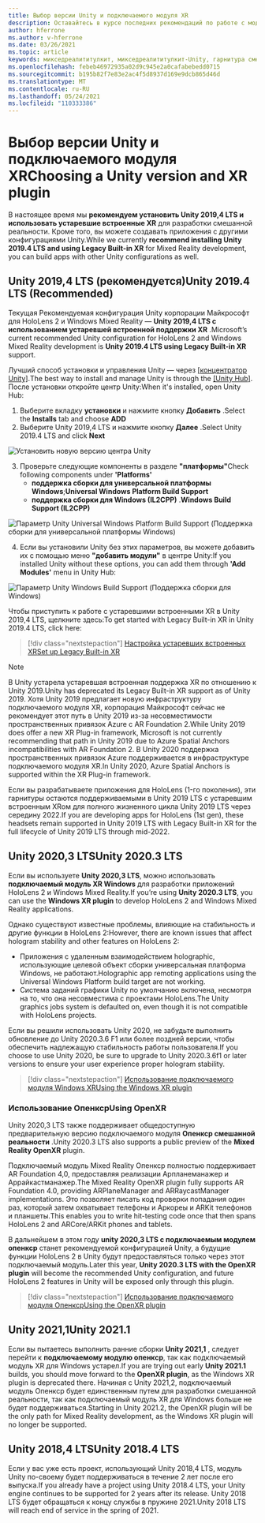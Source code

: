 ```yaml
---
title: Выбор версии Unity и подключаемого модуля XR
description: Оставайтесь в курсе последних рекомендаций по работе с модулями Unity и XR для разработки приложений HoloLens.
author: hferrone
ms.author: v-hferrone
ms.date: 03/26/2021
ms.topic: article
keywords: микседреалититулкит, микседреалититулкит-Unity, гарнитура смешанной реальности, гарнитура Windows Mixed Reality, гарнитура виртуальной реальности, Unity
ms.openlocfilehash: febeb46972935a02d9c945e2a0cafabebedd0715
ms.sourcegitcommit: b195b82f7e83e2ac4f5d8937d169e9dcb865d46d
ms.translationtype: MT
ms.contentlocale: ru-RU
ms.lasthandoff: 05/24/2021
ms.locfileid: "110333386"
---
```

# <a name="choosing-a-unity-version-and-xr-plugin"></a><span data-ttu-id="e99f6-104">Выбор версии Unity и подключаемого модуля XR</span><span class="sxs-lookup"><span data-stu-id="e99f6-104">Choosing a Unity version and XR plugin</span></span>

<span data-ttu-id="e99f6-105">В настоящее время мы **рекомендуем установить Unity 2019,4 LTS и использовать устаревшие встроенные XR** для разработки смешанной реальности. Кроме того, вы можете создавать приложения с другими конфигурациями Unity.</span><span class="sxs-lookup"><span data-stu-id="e99f6-105">While we currently **recommend installing Unity 2019.4 LTS and using Legacy Built-in XR** for Mixed Reality development, you can build apps with other Unity configurations as well.</span></span>

## <a name="unity-20194-lts-recommended"></a><span data-ttu-id="e99f6-106">Unity 2019,4 LTS (рекомендуется)</span><span class="sxs-lookup"><span data-stu-id="e99f6-106">Unity 2019.4 LTS (Recommended)</span></span>

<span data-ttu-id="e99f6-107">Текущая Рекомендуемая конфигурация Unity корпорации Майкрософт для HoloLens 2 и Windows Mixed Reality — **Unity 2019,4 LTS с использованием устаревшей встроенной поддержки XR** .</span><span class="sxs-lookup"><span data-stu-id="e99f6-107">Microsoft’s current recommended Unity configuration for HoloLens 2 and Windows Mixed Reality development is **Unity 2019.4 LTS using Legacy Built-in XR** support.</span></span>

<span data-ttu-id="e99f6-108">Лучший способ установки и управления Unity — через <a href="https://unity3d.com/get-unity/download" target="_blank">[концентратор Unity]</a>.</span><span class="sxs-lookup"><span data-stu-id="e99f6-108">The best way to install and manage Unity is through the <a href="https://unity3d.com/get-unity/download" target="_blank">[Unity Hub]</a>.</span></span> <span data-ttu-id="e99f6-109">После установки откройте центр Unity:</span><span class="sxs-lookup"><span data-stu-id="e99f6-109">When it's installed, open Unity Hub:</span></span>

1. <span data-ttu-id="e99f6-110">Выберите вкладку **установки** и нажмите кнопку **Добавить** .</span><span class="sxs-lookup"><span data-stu-id="e99f6-110">Select the **Installs** tab and choose **ADD**</span></span>
2. <span data-ttu-id="e99f6-111">Выберите Unity 2019,4 LTS и нажмите кнопку **Далее** .</span><span class="sxs-lookup"><span data-stu-id="e99f6-111">Select Unity 2019.4 LTS and click **Next**</span></span>

![Установить новую версию центра Unity](images/unity-hub-img-01.png)

3. <span data-ttu-id="e99f6-113">Проверьте следующие компоненты в разделе **"платформы"**</span><span class="sxs-lookup"><span data-stu-id="e99f6-113">Check following components under **'Platforms'**</span></span>
    * <span data-ttu-id="e99f6-114">**поддержка сборки для универсальной платформы Windows**;</span><span class="sxs-lookup"><span data-stu-id="e99f6-114">**Universal Windows Platform Build Support**</span></span> 
    * <span data-ttu-id="e99f6-115">**поддержка сборки для Windows (IL2CPP)** .</span><span class="sxs-lookup"><span data-stu-id="e99f6-115">**Windows Build Support (IL2CPP)**</span></span>

![Параметр Unity Universal Windows Platform Build Support (Поддержка сборки для универсальной платформы Windows)](../images/Unity_Install_Option_UWP.png)

4. <span data-ttu-id="e99f6-117">Если вы установили Unity без этих параметров, вы можете добавить их с помощью меню **"добавить модули"** в центре Unity:</span><span class="sxs-lookup"><span data-stu-id="e99f6-117">If you installed Unity without these options, you can add them through **'Add Modules'** menu in Unity Hub:</span></span>

![Параметр Unity Windows Build Support (Поддержка сборки для Windows)](../images/Unity_Install_Option_UWP2.png)

<span data-ttu-id="e99f6-119">Чтобы приступить к работе с устаревшими встроенными XR в Unity 2019,4 LTS, щелкните здесь:</span><span class="sxs-lookup"><span data-stu-id="e99f6-119">To get started with Legacy Built-in XR in Unity 2019.4 LTS, click here:</span></span>

> [!div class="nextstepaction"]
> [<span data-ttu-id="e99f6-120">Настройка устаревших встроенных XR</span><span class="sxs-lookup"><span data-stu-id="e99f6-120">Set up Legacy Built-in XR</span></span>](legacy-xr-support.md)

> [!NOTE]
> <span data-ttu-id="e99f6-121">В Unity устарела устаревшая встроенная поддержка XR по отношению к Unity 2019.</span><span class="sxs-lookup"><span data-stu-id="e99f6-121">Unity has deprecated its Legacy Built-in XR support as of Unity 2019.</span></span>  <span data-ttu-id="e99f6-122">Хотя Unity 2019 предлагает новую инфраструктуру подключаемого модуля XR, корпорация Майкрософт сейчас не рекомендует этот путь в Unity 2019 из-за несовместимости пространственных привязок Azure с AR Foundation 2.</span><span class="sxs-lookup"><span data-stu-id="e99f6-122">While Unity 2019 does offer a new XR Plug-in framework, Microsoft is not currently recommending that path in Unity 2019 due to Azure Spatial Anchors incompatibilities with AR Foundation 2.</span></span>  <span data-ttu-id="e99f6-123">В Unity 2020 поддержка пространственных привязок Azure поддерживается в инфраструктуре подключаемого модуля XR.</span><span class="sxs-lookup"><span data-stu-id="e99f6-123">In Unity 2020, Azure Spatial Anchors is supported within the XR Plug-in framework.</span></span>

<span data-ttu-id="e99f6-124">Если вы разрабатываете приложения для HoloLens (1-го поколения), эти гарнитуры остаются поддерживаемыми в Unity 2019 LTS с устаревшим встроенным XRом для полного жизненного цикла Unity 2019 LTS через середину 2022.</span><span class="sxs-lookup"><span data-stu-id="e99f6-124">If you are developing apps for HoloLens (1st gen), these headsets remain supported in Unity 2019 LTS with Legacy Built-in XR for the full lifecycle of Unity 2019 LTS through mid-2022.</span></span>

## <a name="unity-20203-lts"></a><span data-ttu-id="e99f6-125">Unity 2020,3 LTS</span><span class="sxs-lookup"><span data-stu-id="e99f6-125">Unity 2020.3 LTS</span></span> 

<span data-ttu-id="e99f6-126">Если вы используете **Unity 2020,3 LTS**, можно использовать **подключаемый модуль XR Windows** для разработки приложений HoloLens 2 и Windows Mixed Reality.</span><span class="sxs-lookup"><span data-stu-id="e99f6-126">If you’re using **Unity 2020.3 LTS**, you can use the **Windows XR plugin** to develop HoloLens 2 and Windows Mixed Reality applications.</span></span>

<span data-ttu-id="e99f6-127">Однако существуют известные проблемы, влияющие на стабильность и другие функции в HoloLens 2:</span><span class="sxs-lookup"><span data-stu-id="e99f6-127">However, there are known issues that affect hologram stability and other features on HoloLens 2:</span></span> 

* <span data-ttu-id="e99f6-128">Приложения с удаленным взаимодействием holographic, использующие целевой объект сборки универсальная платформа Windows, не работают.</span><span class="sxs-lookup"><span data-stu-id="e99f6-128">Holographic app remoting applications using the Universal Windows Platform build target are not working.</span></span>
* <span data-ttu-id="e99f6-129">Система заданий графики Unity по умолчанию включена, несмотря на то, что она несовместима с проектами HoloLens.</span><span class="sxs-lookup"><span data-stu-id="e99f6-129">The Unity graphics jobs system is defaulted on, even though it is not compatible with HoloLens projects.</span></span>

<span data-ttu-id="e99f6-130">Если вы решили использовать Unity 2020, не забудьте выполнить обновление до Unity 2020.3.6 F1 или более поздней версии, чтобы обеспечить надлежащую стабильность работы пользователя.</span><span class="sxs-lookup"><span data-stu-id="e99f6-130">If you choose to use Unity 2020, be sure to upgrade to Unity 2020.3.6f1 or later versions to ensure your user experience proper hologram stability.</span></span>

> [!div class="nextstepaction"]
> [<span data-ttu-id="e99f6-131">Использование подключаемого модуля Windows XR</span><span class="sxs-lookup"><span data-stu-id="e99f6-131">Using the Windows XR plugin</span></span>](windows-xr-plugin.md)

### <a name="using-openxr"></a><span data-ttu-id="e99f6-132">Использование Опенкср</span><span class="sxs-lookup"><span data-stu-id="e99f6-132">Using OpenXR</span></span>

<span data-ttu-id="e99f6-133">Unity 2020,3 LTS также поддерживает общедоступную предварительную версию подключаемого модуля **Опенкср смешанной реальности** .</span><span class="sxs-lookup"><span data-stu-id="e99f6-133">Unity 2020.3 LTS also supports a public preview of the **Mixed Reality OpenXR** plugin.</span></span>

<span data-ttu-id="e99f6-134">Подключаемый модуль Mixed Reality Опенкср полностью поддерживает AR Foundation 4,0, предоставляя реализации Арпланеманажер и Аррайкастманажер.</span><span class="sxs-lookup"><span data-stu-id="e99f6-134">The Mixed Reality OpenXR plugin fully supports AR Foundation 4.0, providing ARPlaneManager and ARRaycastManager implementations.</span></span> <span data-ttu-id="e99f6-135">Это позволяет писать код проверки попадания один раз, который затем охватывает телефоны и Аркореы и ARKit телефонов и планшеты.</span><span class="sxs-lookup"><span data-stu-id="e99f6-135">This enables you to write hit-testing code once that then spans HoloLens 2 and ARCore/ARKit phones and tablets.</span></span> 

<span data-ttu-id="e99f6-136">В дальнейшем в этом году **unity 2020,3 LTS с подключаемым модулем опенкср** станет рекомендуемой конфигурацией Unity, а будущие функции HoloLens 2 в Unity будут предоставляться только через этот подключаемый модуль.</span><span class="sxs-lookup"><span data-stu-id="e99f6-136">Later this year, **Unity 2020.3 LTS with the OpenXR plugin** will become the recommended Unity configuration, and future HoloLens 2 features in Unity will be exposed only through this plugin.</span></span>

> [!div class="nextstepaction"]
> [<span data-ttu-id="e99f6-137">Использование подключаемого модуля Опенкср</span><span class="sxs-lookup"><span data-stu-id="e99f6-137">Using the OpenXR plugin</span></span>](openxr-getting-started.md)

## <a name="unity-20211"></a><span data-ttu-id="e99f6-138">Unity 2021,1</span><span class="sxs-lookup"><span data-stu-id="e99f6-138">Unity 2021.1</span></span>

<span data-ttu-id="e99f6-139">Если вы пытаетесь выполнить ранние сборки **Unity 2021,1** , следует перейти к **подключаемому модулю опенкср**, так как подключаемый модуль XR для Windows устарел.</span><span class="sxs-lookup"><span data-stu-id="e99f6-139">If you are trying out early **Unity 2021.1** builds, you should move forward to the **OpenXR plugin**, as the Windows XR plugin is deprecated there.</span></span>  <span data-ttu-id="e99f6-140">Начиная с Unity 2021,2, подключаемый модуль Опенкср будет единственным путем для разработки смешанной реальности, так как подключаемый модуль XR для Windows больше не будет поддерживаться.</span><span class="sxs-lookup"><span data-stu-id="e99f6-140">Starting in Unity 2021.2, the OpenXR plugin will be the only path for Mixed Reality development, as the Windows XR plugin will no longer be supported.</span></span>

## <a name="unity-20184-lts"></a><span data-ttu-id="e99f6-141">Unity 2018,4 LTS</span><span class="sxs-lookup"><span data-stu-id="e99f6-141">Unity 2018.4 LTS</span></span>

<span data-ttu-id="e99f6-142">Если у вас уже есть проект, использующий Unity 2018,4 LTS, модуль Unity по-своему будет поддерживаться в течение 2 лет после его выпуска.</span><span class="sxs-lookup"><span data-stu-id="e99f6-142">If you already have a project using Unity 2018.4 LTS, your Unity engine continues to be supported for 2 years after its release.</span></span>  <span data-ttu-id="e99f6-143">Unity 2018 LTS будет обращаться к концу службы в пружине 2021.</span><span class="sxs-lookup"><span data-stu-id="e99f6-143">Unity 2018 LTS will reach end of service in the spring of 2021.</span></span>
